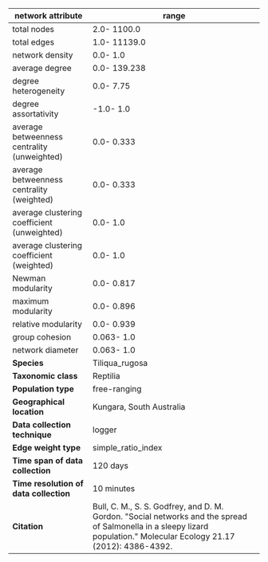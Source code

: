 network attribute|range
---|---
total nodes|2.0- 1100.0
total edges|1.0- 11139.0
network density|0.0- 1.0
average degree|0.0- 139.238
degree heterogeneity|0.0- 7.75
degree assortativity|-1.0- 1.0
average betweenness centrality (unweighted)|0.0- 0.333
average betweenness centrality (weighted)|0.0- 0.333
average clustering coefficient (unweighted)|0.0- 1.0
average clustering coefficient (weighted)|0.0- 1.0
Newman modularity|0.0- 0.817
maximum modularity|0.0- 0.896
relative modularity|0.0- 0.939
group cohesion|0.063- 1.0
network diameter|0.063- 1.0
**Species**| Tiliqua_rugosa
**Taxonomic class**| Reptilia
**Population type**| free-ranging
**Geographical location**| Kungara, South Australia
**Data collection technique**| logger
**Edge weight type**| simple_ratio_index
**Time span of data collection**| 120 days
**Time resolution of data collection**| 10 minutes
**Citation**| Bull, C. M., S. S. Godfrey, and D. M. Gordon. "Social networks and the spread of Salmonella in a sleepy lizard population." Molecular Ecology 21.17 (2012): 4386-4392.